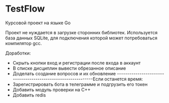 # TestFlow
Курсовой проект на языке Go

Проект не нуждается в загрузке сторонних библиотек.
Используется база данных SQLite, для подключения которой может потребоваться компилятор gcc.

Доработки:
- Скрыть кнопки вход и регистрации после входа в аккаунт
- В списке дисциплин вывести обрезанное описание
- Доделать создание вопросов и их обновление
--------------------------------------------------------------Если останется время:
- Зарегистрировать бота в телеграмме и подгрузить его токен
- Добавить модуль проверки на C++
- Добавить redis